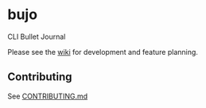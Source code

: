 # bujo
CLI Bullet Journal

Please see the [wiki](https://github.com/dcchambers/bujo/wiki) for development and feature planning.

## Contributing

See [CONTRIBUTING.md](CONTRIBUTING.md)
